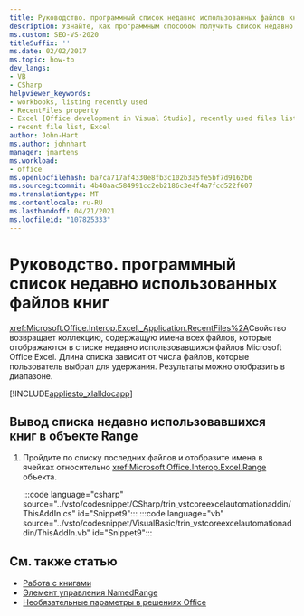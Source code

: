 ```yaml
---
title: Руководство. программный список недавно использованных файлов книг
description: Узнайте, как программным способом получить список недавно использовавшихся файлов книг Microsoft Excel с помощью Visual Studio.
ms.custom: SEO-VS-2020
titleSuffix: ''
ms.date: 02/02/2017
ms.topic: how-to
dev_langs:
- VB
- CSharp
helpviewer_keywords:
- workbooks, listing recently used
- RecentFiles property
- Excel [Office development in Visual Studio], recently used files listing
- recent file list, Excel
author: John-Hart
ms.author: johnhart
manager: jmartens
ms.workload:
- office
ms.openlocfilehash: ba7ca717af4330e8fb3c102b3a5fe5bf7d9162b6
ms.sourcegitcommit: 4b40aac584991cc2eb2186c3e4f4a7fcd522f607
ms.translationtype: MT
ms.contentlocale: ru-RU
ms.lasthandoff: 04/21/2021
ms.locfileid: "107825333"
---
```

# <a name="how-to-programmatically-list-recently-used-workbook-files"></a>Руководство. программный список недавно использованных файлов книг
  <xref:Microsoft.Office.Interop.Excel._Application.RecentFiles%2A>Свойство возвращает коллекцию, содержащую имена всех файлов, которые отображаются в списке недавно использовавшихся файлов Microsoft Office Excel. Длина списка зависит от числа файлов, которые пользователь выбрал для удержания. Результаты можно отобразить в диапазоне.

 [!INCLUDE[appliesto_xlalldocapp](../vsto/includes/appliesto-xlalldocapp-md.md)]

## <a name="to-list-recently-used-workbooks-in-a-range-object"></a>Вывод списка недавно использовавшихся книг в объекте Range

1. Пройдите по списку последних файлов и отобразите имена в ячейках относительно <xref:Microsoft.Office.Interop.Excel.Range> объекта.

     :::code language="csharp" source="../vsto/codesnippet/CSharp/trin_vstcoreexcelautomationaddin/ThisAddIn.cs" id="Snippet9":::
     :::code language="vb" source="../vsto/codesnippet/VisualBasic/trin_vstcoreexcelautomationaddin/ThisAddIn.vb" id="Snippet9":::

## <a name="see-also"></a>См. также статью
- [Работа с книгами](../vsto/working-with-workbooks.md)
- [Элемент управления NamedRange](../vsto/namedrange-control.md)
- [Необязательные параметры в решениях Office](../vsto/optional-parameters-in-office-solutions.md)
